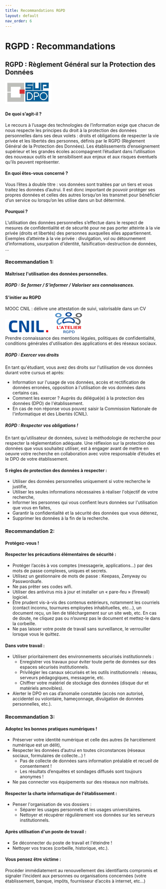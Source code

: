 ```yaml
---
title: Recommandations RGPD
layout: default
nav_order: 6
---
```


# RGPD : Recommandations

## RGPD : Règlement Général sur la Protection des Données

![supDPO](images/supDPO.PNG)  

#### De quoi s’agit-il ?  

Le recours à l’usage des technologies de l’information exige que chacun de nous respecte les principes du droit à la protection des données personnelles dans ses deux volets : droits et obligations de respecter la vie privée et les libertés des personnes, définis par le RGPD (Règlement Général de la Protection des Données). Les établissements d’enseignement supérieur et les grandes écoles accompagnent l’étudiant dans l’utilisation des nouveaux outils et le sensibilisent aux enjeux et aux risques éventuels qu’ils peuvent représenter.  

#### En quoi êtes-vous concerné ?  

Vous l’êtes à double titre : vos données sont traitées par un tiers et vous traitez les données d’autrui. Il est donc important de pouvoir protéger ses propres données et celles des autres lorsqu’on les transmet pour bénéficier d’un service ou lorsqu’on les utilise dans un but déterminé.  

#### Pourquoi ?  

L’utilisation des données personnelles s’effectue dans le respect de mesures de confidentialité et de sécurité pour ne pas porter atteinte à la vie privée (droits et libertés) des personnes auxquelles elles appartiennent.  
Exemples d’atteinte à la vie privée : divulgation, vol ou détournement d’informations, usurpation d’identité, falsification-destruction de données, ...

### Recommandation 1:

#### Maîtrisez l'utilisation des données personnelles. 

##### RGPD : Se former / S'informer / Valoriser ses connaissances.  

#### S'initier au RGPD

MOOC CNIL : délivre une attestation de suivi, valorisable dans un CV  
[<img src="images\cnil.PNG" class="img-fluid" width ="150" height="50"/>](https://www.cnil.fr/) [<img src="images\mooc.PNG" class="img-fluid" width ="100" height="75"/>](https://atelier-rgpd.cnil.fr)  
Prendre connaissance des mentions légales, politiques de confidentialité, conditions générales d'utilisation des applications et des réseaux sociaux.

##### RGPD : Exercer vos droits
En tant qu'étudiant, vous avez des droits sur l'utilisation de vos données durant votre cursus et après:
- Information sur l'usage de vos données, accès et rectification de données erronées, opposition à l'utilisation de vos données dans certains cas.
- Comment les exercer ? Auprès du délégué(e) à la protection des données (DPO) de l'établissement.
- En cas de non réponse vous pouvez saisir la Commission Nationale de l'informatique et des Libertés (CNIL).

##### RGPD : Respecter vos obligations !
En tant qu’utilisateur de données, suivez la méthodologie de recherche pour respecter la réglementation adéquate. Une réflexion sur la protection des données que vous souhaitez utiliser, est à engager avant de mettre en oeuvre votre recherche en collaboration avec votre responsable d’études et le DPO de votre établissement.  

#### 5 règles de protection des données à respecter :
- Utiliser des données personnelles uniquement si votre recherche le justifie,
- Utiliser les seules informations nécessaires à réaliser l'objectif de votre recherche,
- Informer les personnes qui vous confient leurs données sur l'utilisation que vous en faites,
- Garantir la confidentialité et la sécurité des données que vous détenez,
- Supprimer les données à la fin de la recherche.

### Recommandation 2:

#### Protégez-vous !  

#### Respecter les précautions élémentaires de sécurité :
- Protéger l’accès à vos comptes (messagerie, applications…) par des mots de passe complexes, uniques et secrets.
- Utilisez un gestionnaire de mots de passe : Keepass, Zenyway ou Passwordsafe.
- Ne pas prêter ses codes wifi.
- Utiliser des antivirus mis à jour et installer un « pare-feu » (firewall) logiciel.
- Être prudent vis-à-vis des contenus extérieurs, notamment les courriels (contact inconnu, tournures employées inhabituelles, etc…), un document reçu, un lien de téléchargement sur un site web, etc. En cas de doute, ne cliquez pas ou n’ouvrez pas le document et mettez-le dans la corbeille.
- Ne pas laisser votre poste de travail sans surveillance, le verrouiller lorsque vous le quittez.

#### Dans votre travail :
- Utiliser prioritairement des environnements sécurisés institutionnels :
  - Enregistrer vos travaux pour éviter toute perte de données sur des espaces sécurisés institutionnels.
  - Privilégier les canaux sécurisés et les outils institutionnels : réseau, serveurs pédagogiques, messagerie, etc.
  - Chiffrer votre matériel de stockage des données (disque dur et matériels amovibles).
- Alerter le DPO en cas d’anomalie constatée (accès non autorisé, accidentel ou volontaire, hameçonnage, divulgation de données personnelles, etc.).
    
### Recommandation 3:

#### Adoptez les bonnes pratiques numériques !  

- Préserver votre identité numérique et celle des autres (le harcèlement numérique est un délit),
- Respecter les données d’autrui en toutes circonstances (réseaux sociaux, formulaires de collecte...) !
  - Pas de collecte de données sans information préalable et recueil de consentement !
  - Les résultats d’enquêtes et sondages diffusés sont toujours anonymes !
- Ne pas connecter vos équipements sur des réseaux non maîtrisés.

#### Respecter la charte informatique de l'établissement :
- Penser l'organisation de vos dossiers :
  - Séparer les usages personnels et les usages universitaires.
  - Nettoyer et récupérer régulièrement vos données sur les serveurs institutionnels.

#### Après utilisation d'un poste de travail :
- Se déconnecter du poste de travail et l'éteindre !
- Nettoyer vos traces (corbeille, historique, etc.).

#### Vous pensez être victime :
Procéder immédiatement au renouvellement des identifiants compromis et signaler l’incident aux personnes ou organisations concernées (votre établissement, banque, impôts, fournisseur d’accès à internet, etc...)
